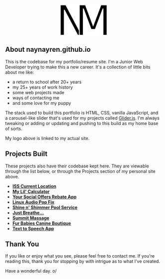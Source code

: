 <p align="center">
    <a href="https://naynayren.github.io/">
        <img src="img/logo.png" alt="My Logo" width="153" height="100" />
    </a>
</p>

## About naynayren.github.io

This is the codebase for my portfolio/resume site. I'm a Junior Web Developer trying to make this a new career. It's a collection of little bits about me like:

- a return to school after 20+ years
- my 25+ years of work history
- some web projects made
- ways of contacting me
- and some love for my puppy

The stack used to build this portfolio is HTML, CSS, vanilla JavaScript, and a carousel-like slider that's used for my projects called <a href="https://nickpiscitelli.github.io/Glider.js/">Glider.js</a>. I'm always tweaking or adding or updating and pushing to this build as my home base of sorts.

My logo above is linked to my actual site.

## Projects Built

These projects also have their codebase kept here. They are viewable through the list below, or through the Projects section of my personal site above.

- **[ISS Current Location](https://naynayren.github.io/iss-location/)**
- **[My Lil' Calculator](https://naynayren.github.io/calculator/)**
- **[Your Social Offers Rebate App](https://ysot.yso.co/)**
- **[Linux Audio Pop Fix](https://naynayren.github.io/linux-audio-pop/)**
- **[Shine n' Shimmer Pool Service](https://naynayren.github.io/shine-shimmer/)**
- **[Just Breathe...](https://naynayren.github.io/inhale-exhale/)**
- **[Summit Massage](https://naynayren.github.io/summit-massage/)**
- **[Fur Babies Canine Boutique](https://naynayren.github.io/fur-baby/)**
- **[Text to Speech App](https://naynayren.github.io/text-to-speech/)**

## Thank You

If you like or enjoy what you see, please feel free to contact me. If you're reading this, thank you for stopping by with intrigue as to what I've created.

Have a wonderful day. o/
